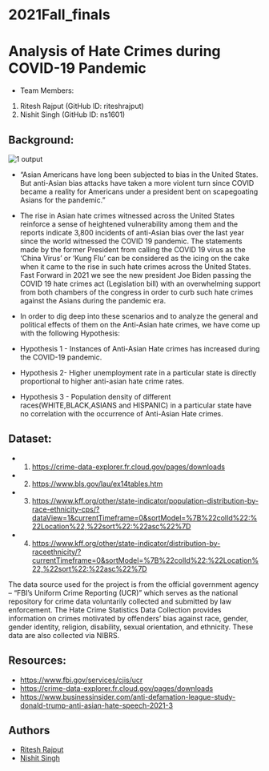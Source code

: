 # 2021Fall_finals

# Analysis of Hate Crimes during COVID-19 Pandemic

* Team Members:
1. Ritesh Rajput (GitHub ID: riteshrajput)
2. Nishit Singh (GitHub ID: ns1601)

## Background:
![1 output](https://user-images.githubusercontent.com/89374199/167278841-ed88e9e7-3a98-4601-be07-6864f948553c.png)



* “Asian Americans have long been subjected to bias in the United States. But anti-Asian bias attacks have taken a more violent turn since COVID became a reality for Americans under a president bent on scapegoating Asians for the pandemic.”

* The rise in Asian hate crimes witnessed across the United States reinforce a sense of heightened vulnerability among them and the reports indicate 3,800 incidents of anti-Asian bias over the last year since the world witnessed the COVID 19 pandemic. The statements made by the former President from calling the COVID 19 virus as the ‘China Virus’ or ‘Kung Flu’ can be considered as the icing on the cake when it came to the rise in such hate crimes across the United States. Fast Forward in 2021 we see the new president Joe Biden passing the COVID 19 hate crimes act (Legislation bill) with an overwhelming support from both chambers of the congress in order to curb such hate crimes against the Asians during the pandemic era. 

* In order to dig deep into these scenarios and to analyze the general and political effects of them on the Anti-Asian hate crimes, we have come up with the following Hypothesis:


*   Hypothesis 1 - Instances of Anti-Asian Hate crimes has increased during the COVID-19 pandemic.
*   Hypothesis 2- Higher unemployment rate in a particular state is directly proportional to higher anti-asian hate crime rates.
*   Hypothesis 3 - Population density of different races(WHITE,BLACK,ASIANS and HISPANIC) in a particular state have no correlation with the occurrence of Anti-Asian Hate crimes.

## Dataset: 

* 1. https://crime-data-explorer.fr.cloud.gov/pages/downloads
* 2. https://www.bls.gov/lau/ex14tables.htm
* 3. https://www.kff.org/other/state-indicator/population-distribution-by-race-ethnicity-cps/?dataView=1&currentTimeframe=0&sortModel=%7B%22colId%22:%22Location%22,%22sort%22:%22asc%22%7D
* 4. https://www.kff.org/other/state-indicator/distribution-by-raceethnicity/?currentTimeframe=0&sortModel=%7B%22colId%22:%22Location%22,%22sort%22:%22asc%22%7D

The data source used for the project is from the official government agency – “FBI’s Uniform Crime Reporting (UCR)” which serves as the national repository for crime data voluntarily collected and submitted by law enforcement. The Hate Crime Statistics Data Collection provides information on crimes motivated by offenders’ bias against race, gender, gender identity, religion, disability, sexual orientation, and ethnicity. These data are also collected via NIBRS.

## Resources:

* https://www.fbi.gov/services/cjis/ucr
* https://crime-data-explorer.fr.cloud.gov/pages/downloads
* https://www.businessinsider.com/anti-defamation-league-study-donald-trump-anti-asian-hate-speech-2021-3

## Authors

* [Ritesh Rajput](https://github.com/riteshrajput/)
* [Nishit Singh](https://github.com/ns1601/)

